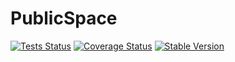 PublicSpace
============

[![Tests Status](https://github.com/NetCommons3/PublicSpace/actions/workflows/tests.yml/badge.svg?branch=master)](https://github.com/NetCommons3/PublicSpace/actions/workflows/tests.yml)
[![Coverage Status](https://coveralls.io/repos/NetCommons3/PublicSpace/badge.svg?branch=master)](https://coveralls.io/r/NetCommons3/PublicSpace?branch=master)
[![Stable Version](https://img.shields.io/packagist/v/netcommons/public-space.svg?label=stable)](https://packagist.org/packages/netcommons/public-space)
